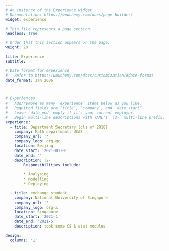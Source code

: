 ```yaml
---
# An instance of the Experience widget.
# Documentation: https://wowchemy.com/docs/page-builder/
widget: experience

# This file represents a page section.
headless: true

# Order that this section appears on the page.
weight: 20

title: Experience
subtitle:

# Date format for experience
#   Refer to https://wowchemy.com/docs/customization/#date-format
date_format: Jan 2006


  
# Experiences.
#   Add/remove as many `experience` items below as you like.
#   Required fields are `title`, `company`, and `date_start`.
#   Leave `date_end` empty if it's your current employer.
#   Begin multi-line descriptions with YAML's `|2-` multi-line prefix.
experience:
  - title: Department Secretary (cls of 2018)
    company: Math departmant, UCAS
    company_url: ''
    company_logo: org-gc
    location: Beijing
    date_start: '2021-01-01'
    date_end: ''
    description: |2-
        Responsibilities include:
        
        * Analysing
        * Modelling
        * Deploying

  - title: exchange student
    company: National University of Singapore
    company_url: ''
    company_logo: org-x
    location: Singapore
    date_start: '2021-1'
    date_end: '2021-5'
    description: took some CS & stat modules

design:
  columns: '1'
---
```

